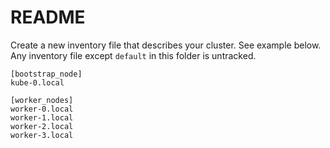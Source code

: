 # README
Create a new inventory file that describes your cluster.  See example below.  Any inventory file except `default` in this folder is untracked.

```
[bootstrap_node]
kube-0.local

[worker_nodes]
worker-0.local
worker-1.local
worker-2.local
worker-3.local
```
